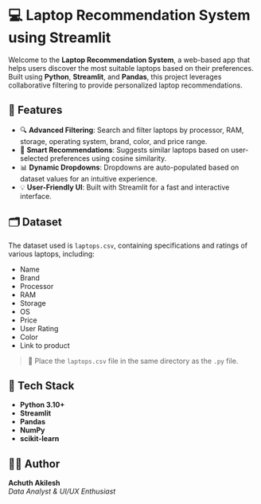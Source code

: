 # 💻 Laptop Recommendation System using Streamlit

Welcome to the **Laptop Recommendation System**, a web-based app that helps users discover the most suitable laptops based on their preferences. Built using **Python**, **Streamlit**, and **Pandas**, this project leverages collaborative filtering to provide personalized laptop recommendations.

## 🚀 Features

- 🔍 **Advanced Filtering**: Search and filter laptops by processor, RAM, storage, operating system, brand, color, and price range.
- 🧠 **Smart Recommendations**: Suggests similar laptops based on user-selected preferences using cosine similarity.
- 📊 **Dynamic Dropdowns**: Dropdowns are auto-populated based on dataset values for an intuitive experience.
- 💡 **User-Friendly UI**: Built with Streamlit for a fast and interactive interface.

## 🗂️ Dataset

The dataset used is `laptops.csv`, containing specifications and ratings of various laptops, including:

- Name
- Brand
- Processor
- RAM
- Storage
- OS
- Price
- User Rating
- Color
- Link to product

> 📁 Place the `laptops.csv` file in the same directory as the `.py` file.

## 🧰 Tech Stack

- **Python 3.10+**
- **Streamlit**
- **Pandas**
- **NumPy**
- **scikit-learn**

## 👨‍💻 Author

**Achuth Akilesh**  
*Data Analyst & UI/UX Enthusiast*
